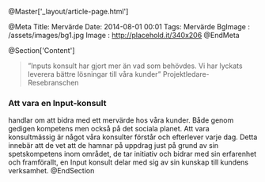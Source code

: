 @Master['_layout/article-page.html'] 

@Meta
Title: Mervärde
Date: 2014-08-01 00:01
Tags: Mervärde
BgImage : /assets/images/bg1.jpg
Image : http://placehold.it/340x206
@EndMeta

@Section['Content']
>”Inputs konsult har gjort mer än vad som behövdes. Vi har lyckats leverera bättre lösningar till våra kunder”
>Projektledare- Resebranschen

### Att vara en Input-konsult
handlar om att bidra med ett mervärde hos våra kunder. Både genom gedigen kompetens men också på det sociala planet. Att vara konsultmässig är något våra konsulter förstår och efterlever varje dag. Detta innebär att de vet att de hamnar på uppdrag just på grund av sin spetskompetens inom området, de tar initiativ och bidrar med sin erfarenhet och framförallt, en Input konsult delar med sig av sin kunskap till kundens verksamhet.
@EndSection 